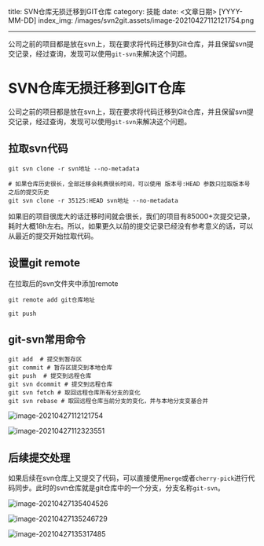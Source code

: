 
title: SVN仓库无损迁移到GIT仓库
category: 技能
date: <文章日期> [YYYY-MM-DD]
index_img: /images/svn2git.assets/image-20210427112121754.png

---

公司之前的项目都是放在svn上，现在要求将代码迁移到Git仓库，并且保留svn提交记录，经过查询，发现可以使用`git-svn`来解决这个问题。

<!--more-->


# SVN仓库无损迁移到GIT仓库
公司之前的项目都是放在svn上，现在要求将代码迁移到Git仓库，并且保留svn提交记录，经过查询，发现可以使用`git-svn`来解决这个问题。



## 拉取svn代码

```shell
git svn clone -r svn地址 --no-metadata

# 如果仓库历史很长，全部迁移会耗费很长时间，可以使用 版本号:HEAD 参数只拉取版本号之后的提交历史
git svn clone -r 35125:HEAD svn地址 --no-metadata

```

如果旧的项目很庞大的话迁移时间就会很长，我们的项目有85000+次提交记录，耗时大概18h左右。所以，如果更久以前的提交记录已经没有参考意义的话，可以从最近的提交开始拉取代码。



## 设置git remote

在拉取后的svn文件夹中添加remote

```shell
git remote add git仓库地址

git push 
```



## git-svn常用命令

```shell
git add  # 提交到暂存区
git commit # 暂存区提交到本地仓库
git push  # 提交到远程仓库
git svn dcommit # 提交到远程仓库
git svn fetch # 取回远程仓库所有分支的变化
git svn rebase # 取回远程仓库当前分支的变化，并与本地分支变基合并
```

![image-20210427112121754](/images/svn2git.assets/image-20210427112121754.png)

![image-20210427112323551](/images/svn2git.assets/image-20210427112323551.png)



## 后续提交处理

如果后续在svn仓库上又提交了代码，可以直接使用`merge`或者`cherry-pick`进行代码同步。此时的svn仓库就是git仓库中的一个分支，分支名称`git-svn`。

![image-20210427135404526](/images/svn2git.assets/image-20210427135404526.png)

![image-20210427135246729](/images/svn2git.assets/image-20210427135246729.png)

![image-20210427135317485](/images/svn2git.assets/image-20210427135317485.png)